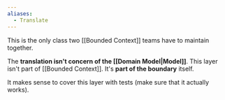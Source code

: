 ```yaml
---
aliases:
  - Translate
---
```

This is the only class two [[Bounded Context]] teams have to maintain together.

The **translation isn't concern of the [[Domain Model|Model]]**. This layer isn't part of [[Bounded Context]]. It's **part of the boundary** itself.

It makes sense to cover this layer with tests (make sure that it actually works).
